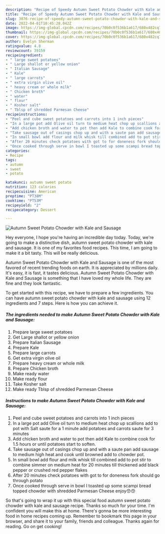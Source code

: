 ```yaml
---
description: "Recipe of Speedy Autumn Sweet Potato Chowder with Kale and Sausage"
title: "Recipe of Speedy Autumn Sweet Potato Chowder with Kale and Sausage"
slug: 3076-recipe-of-speedy-autumn-sweet-potato-chowder-with-kale-and-sausage
date: 2022-04-01T10:45:28.042Z
image: https://img-global.cpcdn.com/recipes/70b0c0f536b1a617/680x482cq70/autumn-sweet-potato-chowder-with-kale-and-sausage-recipe-main-photo.jpg
thumbnail: https://img-global.cpcdn.com/recipes/70b0c0f536b1a617/680x482cq70/autumn-sweet-potato-chowder-with-kale-and-sausage-recipe-main-photo.jpg
cover: https://img-global.cpcdn.com/recipes/70b0c0f536b1a617/680x482cq70/autumn-sweet-potato-chowder-with-kale-and-sausage-recipe-main-photo.jpg
author: Evelyn Sherman
ratingvalue: 4.8
reviewcount: 39159
recipeingredient:
- " large sweet potatoes"
- " Large shallot or yellow onion"
- " Italian Sausage"
- " Kale"
- " large carrots"
- " extra virgin olive oil"
- " heavy cream or whole milk"
- " Chicken broth"
- " water"
- " flour"
- " Kosher salt"
- " Tblsp of shredded Parmesan Cheese"
recipeinstructions:
- "Peel and cube sweet potatoes and carrots into 1 inch pieces"
- "In a large pot add Olive oil turn to medium heat chop up scallions add to pot with Salt saute for a 1 minute add potatoes and carrots saute for 3 minutes"
- "Add chicken broth and water to pot then add Kale to combine cook for 1.5 hours or until potatoes start to soften."
- "Take sausage out of casings chop up and with a saute pan add sausage to medium high heat and cook until browned add to chowder pot."
- "In small bowl add flour and milk whisk till combined add to pot stir to combine simmer on medium heat for 20 minutes till thickened add black pepper or crushed red pepper flakes"
- "After 20 minutes check potatoes with got to for doneness fork should go through potato"
- "Once cooked through serve in bowl I toasted up some scampi bread topped chowder with shredded Parmesan Cheese enjoy😙😙"
categories:
- Recipe
tags:
- autumn
- sweet
- potato

katakunci: autumn sweet potato 
nutrition: 123 calories
recipecuisine: American
preptime: "PT38M"
cooktime: "PT53M"
recipeyield: "2"
recipecategory: Dessert

---
```



![Autumn Sweet Potato Chowder with Kale and Sausage](https://img-global.cpcdn.com/recipes/70b0c0f536b1a617/680x482cq70/autumn-sweet-potato-chowder-with-kale-and-sausage-recipe-main-photo.jpg)

Hey everyone, I hope you're having an incredible day today. Today, we're going to make a distinctive dish, autumn sweet potato chowder with kale and sausage. It is one of my favorites food recipes. This time, I am going to make it a bit tasty. This will be really delicious.

Autumn Sweet Potato Chowder with Kale and Sausage is one of the most favored of recent trending foods on earth. It is appreciated by millions daily. It's easy, it is fast, it tastes delicious. Autumn Sweet Potato Chowder with Kale and Sausage is something that I have loved my whole life. They are fine and they look fantastic.




To get started with this recipe, we have to prepare a few ingredients. You can have autumn sweet potato chowder with kale and sausage using 12 ingredients and 7 steps. Here is how you can achieve it.

<!--inarticleads1-->

##### The ingredients needed to make Autumn Sweet Potato Chowder with Kale and Sausage:

1. Prepare  large sweet potatoes
1. Get  Large shallot or yellow onion
1. Prepare  Italian Sausage
1. Prepare  Kale
1. Prepare  large carrots
1. Get  extra virgin olive oil
1. Prepare  heavy cream or whole milk
1. Prepare  Chicken broth
1. Make ready  water
1. Make ready  flour
1. Take  Kosher salt
1. Make ready  Tblsp of shredded Parmesan Cheese




<!--inarticleads2-->

##### Instructions to make Autumn Sweet Potato Chowder with Kale and Sausage:

1. Peel and cube sweet potatoes and carrots into 1 inch pieces
1. In a large pot add Olive oil turn to medium heat chop up scallions add to pot with Salt saute for a 1 minute add potatoes and carrots saute for 3 minutes
1. Add chicken broth and water to pot then add Kale to combine cook for 1.5 hours or until potatoes start to soften.
1. Take sausage out of casings chop up and with a saute pan add sausage to medium high heat and cook until browned add to chowder pot.
1. In small bowl add flour and milk whisk till combined add to pot stir to combine simmer on medium heat for 20 minutes till thickened add black pepper or crushed red pepper flakes
1. After 20 minutes check potatoes with got to for doneness fork should go through potato
1. Once cooked through serve in bowl I toasted up some scampi bread topped chowder with shredded Parmesan Cheese enjoy😙😙




So that's going to wrap it up with this special food autumn sweet potato chowder with kale and sausage recipe. Thanks so much for your time. I'm confident you will make this at home. There's gonna be more interesting food in home recipes coming up. Remember to bookmark this page in your browser, and share it to your family, friends and colleague. Thanks again for reading. Go on get cooking!
